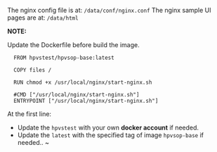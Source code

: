 The nginx config file is at: `/data/conf/nginx.conf`
The nginx sample UI pages are at: `/data/html`



**NOTE:**

Update the Dockerfile before build the image.



```
  FROM hpvstest/hpvsop-base:latest

  COPY files /

  RUN chmod +x /usr/local/nginx/start-nginx.sh

  #CMD ["/usr/local/nginx/start-nginx.sh"]
  ENTRYPOINT ["/usr/local/nginx/start-nginx.sh"]

```

At the first line:

- Update the `hpvstest` with your own **docker account** if needed.
- Update the `latest` with the specified tag of image `hpvsop-base` if needed..
~                                                                                                   
